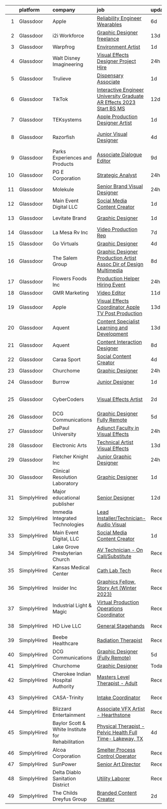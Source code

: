 

|    | platform    | company                                           | job                                                                                                                                                                                                                                                                                                                                                                                                                                                                                                                                                                                                                                                                                                                                                                                                                                                                                                                                                                                                                                                                                                                                                                                                                                                                                                                                                                          | update_time   | location           |
|---:|:------------|:--------------------------------------------------|:-----------------------------------------------------------------------------------------------------------------------------------------------------------------------------------------------------------------------------------------------------------------------------------------------------------------------------------------------------------------------------------------------------------------------------------------------------------------------------------------------------------------------------------------------------------------------------------------------------------------------------------------------------------------------------------------------------------------------------------------------------------------------------------------------------------------------------------------------------------------------------------------------------------------------------------------------------------------------------------------------------------------------------------------------------------------------------------------------------------------------------------------------------------------------------------------------------------------------------------------------------------------------------------------------------------------------------------------------------------------------------|:--------------|:-------------------|
|  1 | Glassdoor   | Apple                                             | [Reliability Engineer   Wearables](https://www.glassdoor.com/partner/jobListing.htm?pos=109&ao=1110586&s=58&guid=0000018382f56c749f008b9efd2af6da&src=GD_JOB_AD&t=SR&vt=w&cs=1_81bad73b&cb=1664349466158&jobListingId=1008153258411&cpc=654405A9B1E0A9F5&jrtk=3-0-1ge1far542or2001-1ge1far5m23ed000-24d7d2c3e9b89533--6NYlbfkN0BvKrLyj5gPmtZO9T8euul8TCxuuKNOtzRJOomxnwSEodTz2Bc-sPZl8WPllYOnI2i29OJQo0ZCghP1GsK4ZTYQf0fUQs33HXy2jGssv-iAC_mnInNkYhqyKEY6KwF3k6fOAQ6BwxQQKW2EEoiU4Cnez-NaxyzbfcNyNlJlDLhQnzT6Y6bD8pBAI-hp4x1OXwcX9QysncJHmyMPbrJssSZ_1ylpPScTYOVsOyHKhSLJ7zIsR0jZB9xPaU0jndDCKvI5Bn-SaJsNYrzMxgOWGpf180P7uWepEze9szTrmfhnGdOYE5qrq94SFFyf7pHGZ0dT06vzCmQ9avI2mTDOQ2FWjZ-l6UOfa8CDyt0ZhyWfAmtTB-PO4aflhGZSv9SPawxpoB2RDMdKc1KX-pL6U6sI6ZB5HzStAe9EAWg2T2Fh-k2q_D53co4Sjq_Ond4z3H5bS7k86XQdAoFUw_Mezhwm0Kf_sTat-EYvIkrm-bFUD_c7_BT5q3C_-UPbTVaAXWnOfTKDf3gEydj8okmSLOEu2uEOPgzTlhVjop5swveNoPhv_zEroKjMWAFCw6yYwfoQ7GFMusspwL-hlejG5FEHCD2Oh5UrSeEn2TdGnWHp2x6ufNfzKO0AtBUHNq9DwqBKJ05_hmbwP84npxdV-tkwaFye4mapiw2TMeXmdgtM8245n6RczJkTXUfStCAOY7t6rYCGx2MSS85erfi3A3g69MBKYpX6pcfNdF4WY42SQM20VAYHcJ5bxsHXmMc1yBGppF3fniPCEeKpnl08ehqFSKV6oJ6DZ-M_YO4F2pEaEO5tfIA9trBbuLYCcVuHyE2Ad4z42zKztuiYWtTCh-QaNEuMMyFE0a7-Z9ZWx8ncqP5y4nHOuticQUiVquCG5edeJ04y78pY--oB5rviLOvqpFtGtATV2WtmdUHdMhLjWoMtXMMWgGmdZiEPvJ8qrNsZQC_xkBrMnKEoeHUN0YXv)                       | 6d            | San Diego, CA      |
|  2 | Glassdoor   | i2i Workforce                                     | [Graphic Designer   freelance](https://www.glassdoor.com/partner/jobListing.htm?pos=127&ao=1136043&s=58&guid=0000018382f56c749f008b9efd2af6da&src=GD_JOB_AD&t=SR&vt=w&ea=1&cs=1_feb34ce3&cb=1664349466160&jobListingId=1008139506840&jrtk=3-0-1ge1far542or2001-1ge1far5m23ed000-45bbbb1af1733ff4-)                                                                                                                                                                                                                                                                                                                                                                                                                                                                                                                                                                                                                                                                                                                                                                                                                                                                                                                                                                                                                                                                           | 13d           | Colorado           |
|  3 | Glassdoor   | Warpfrog                                          | [Environment Artist](https://www.glassdoor.com/partner/jobListing.htm?pos=123&ao=1136043&s=58&guid=0000018382f56c749f008b9efd2af6da&src=GD_JOB_AD&t=SR&vt=w&ea=1&cs=1_8d6d3b5e&cb=1664349466160&jobListingId=1008162917829&jrtk=3-0-1ge1far542or2001-1ge1far5m23ed000-72e303a4fca97031-)                                                                                                                                                                                                                                                                                                                                                                                                                                                                                                                                                                                                                                                                                                                                                                                                                                                                                                                                                                                                                                                                                     | 1d            | Remote             |
|  4 | Glassdoor   | Walt Disney Imagineering                          | [Visual Effects Designer  Project Hire](https://www.glassdoor.com/partner/jobListing.htm?pos=101&ao=1110586&s=58&guid=0000018382f56c749f008b9efd2af6da&src=GD_JOB_AD&t=SR&vt=w&cs=1_de42148d&cb=1664349466157&jobListingId=1008166275350&cpc=F4EED0218A761C36&jrtk=3-0-1ge1far542or2001-1ge1far5m23ed000-78271a69f40b4493--6NYlbfkN0DAFTyt7pbDCC2JPO79CSdi1dIb81yjczP5qsKcZIxgiYm3-7g-689UDqHItQTwke-2u5vcAXsE4QpggCjEBlTQJ8ol27R1VFGk4HS76IfdPoxEQ06aN34iLq3c4JfKQMRfimDVAeVh0Jv0HFQ5U2r_0tZyvLUk57OXuYWZrhutbri1cu-uxqqIccyUF6my1ph0NbcA65ztYijsdq4mdbePHHqlYmyl826OULcReC0HHC4-QFbaFjWqEBduOApGVtE0fMyW-WPqzS0gkMGR3MdoqO342qVvpcVHad34BIeyBs6BEDacuBVRJAsxUzfSkT6jmcYxFGM-ZEQHZALpiJ9bVfUVEQ3ARv0hcYOJlN80-wxiN4BMGXdhLVfw5G6ySSVHgmfKm5I7MiXsCFw9tjhUyXB8tkFxRAMjbLeZUCbkYVGwE6CF0ll60_Yg3DY2z8M%3D)                                                                                                                                                                                                                                                                                                                                                                                                                                                                                                                                                                    | 24h           | Glendale, CA       |
|  5 | Glassdoor   | Trulieve                                          | [Dispensary Associate](https://www.glassdoor.com/partner/jobListing.htm?pos=125&ao=1136043&s=58&guid=0000018382f56c749f008b9efd2af6da&src=GD_JOB_AD&t=SR&vt=w&cs=1_834b571a&cb=1664349466160&jobListingId=1008163355414&jrtk=3-0-1ge1far542or2001-1ge1far5m23ed000-1b7f95f7ffa0a812-)                                                                                                                                                                                                                                                                                                                                                                                                                                                                                                                                                                                                                                                                                                                                                                                                                                                                                                                                                                                                                                                                                        | 1d            | Huntington, WV     |
|  6 | Glassdoor   | TikTok                                            | [Interactive Engineer  University Graduate  AR Effects   2023 Start  BS MS ](https://www.glassdoor.com/partner/jobListing.htm?pos=118&ao=1136043&s=58&guid=0000018382f56c749f008b9efd2af6da&src=GD_JOB_AD&t=SR&vt=w&cs=1_16b08b3d&cb=1664349466159&jobListingId=1008142308755&jrtk=3-0-1ge1far542or2001-1ge1far5m23ed000-757d300693679aab-)                                                                                                                                                                                                                                                                                                                                                                                                                                                                                                                                                                                                                                                                                                                                                                                                                                                                                                                                                                                                                                  | 12d           | Los Angeles, CA    |
|  7 | Glassdoor   | TEKsystems                                        | [ Apple  Production Designer Artist](https://www.glassdoor.com/partner/jobListing.htm?pos=112&ao=1110586&s=58&guid=0000018382f56c749f008b9efd2af6da&src=GD_JOB_AD&t=SR&vt=w&cs=1_32f0b81d&cb=1664349466159&jobListingId=1008162217953&cpc=6FC5BA77C9A4CD78&jrtk=3-0-1ge1far542or2001-1ge1far5m23ed000-133a8d40c1020b02--6NYlbfkN0AuKz8EBO1xHDEL7V2YF9xF3dC_I9B9i-Zw2Jh8clPMK3KTieKealHQySFBD4L6FvOnlE1GAZpvuZdALAP7w6_5pKhfhBloCflyx8a-Ews-ZMCGle1AjOIPJmo8G2RFUrlp4uxCOgCxcHd2jewCuFBrJ5Tyr6HenzW2Zm8YKRKka7JH5jFt2_OD7TacFyk5sDdp8EOVd8YmMynRMdAPGiEo3hjSsfn5tLWAUDIr3HobXSOmck-HFu7nNjnXxgxCptPG83r7q_jyLHrLrFprz1IlPs7Usv2gTKamZvD4atDloT2QY4KN5b2g1QZuWjp1-Ry3GhHqYyxdheypcj1558UWxFA3LrVQTlt5ncF2vKJUQcGhHFmeGLlZUSbafpg9zGTncxqdxw4eWzjBJue20uOnybHqGweTzT1mhl8gpOVnCL3_S4_lcW-pIlTyFHBW4-Q_7dHyv2wjUINH4-iP6LXKiITu8UxEjqrNKAcvaZf9cORTH1_k6WzoXPkbtFqIfaUPKNuaIGHpTG3nK6QGsb8i5suySrJS8_bK8kyHhSx_Lnl1DGfZYh4VINjZ7JTeADpfWu8oIn7sMs0NRrwed2k-6c9gcgv4Ru5P6i8ahs0yDniUN6RWlSMo_Uawvn7f52UNlmZyGipkTu2z6nZeIl5GTPAHP3-oTbnSe7qbc1lBNdRr8KobidtOj8pBEOfblzhNQe-VPgnDIDZQPbgCg5SPetFL4G7dOnRPiSXJmZtAoofp3T7GqWN-_66zlP_ChC-MQ8fyDg_UTG1Y6EKKfic2wL1RO7WzcXwXE-8S70q3T94YoDG-y8Tt3mT3eUVZvaGhJyJ8pj_WM9bTAtEmhE6TGi7m2IKbe00EntI-fJSRC1xTCE7Tbak66hkC0ApVFMfEsk7caYxqbCS9AN9qEQbJ6UVomNfQXzcnIPexSoy_2ztQNh0KT9Xp)                                                     | 1d            | Austin, TX         |
|  8 | Glassdoor   | Razorfish                                         | [Junior Visual Designer](https://www.glassdoor.com/partner/jobListing.htm?pos=117&ao=1136043&s=58&guid=0000018382f56c749f008b9efd2af6da&src=GD_JOB_AD&t=SR&vt=w&ea=1&cs=1_d16998af&cb=1664349466159&jobListingId=1008159389225&jrtk=3-0-1ge1far542or2001-1ge1far5m23ed000-14196831d8447b62-)                                                                                                                                                                                                                                                                                                                                                                                                                                                                                                                                                                                                                                                                                                                                                                                                                                                                                                                                                                                                                                                                                 | 4d            | West Hollywood, CA |
|  9 | Glassdoor   | Parks  Experiences and Products                   | [Associate Dialogue Editor](https://www.glassdoor.com/partner/jobListing.htm?pos=107&ao=1110586&s=58&guid=0000018382f56c749f008b9efd2af6da&src=GD_JOB_AD&t=SR&vt=w&cs=1_62344dc0&cb=1664349466158&jobListingId=1008147927584&cpc=155EB9D5185558AF&jrtk=3-0-1ge1far542or2001-1ge1far5m23ed000-3ee722c8cbfd647b--6NYlbfkN0DAFTyt7pbDCC2JPO79CSdi1dIb81yjczP5qsKcZIxgiYm3-7g-689UDqHItQTwke8ZniEWZjHTT6tUM23Ei4meInjPBi-M9eAZnm62RfpR8DjnxyGe8_Gr9ZUFPjNfhkMAY6adtcpcBv51KozyYNunr3xOUAxmCtD_QZsy0XiT5w7NnKpdMLrvCTGaRqfS5km9QPE7SK-QeMHsoJ1L8svD2za1xtAknKeOTx22mkRWVaejQQXVSEorcjhJJfKtCNjUpx9S1VMA_dQTi_H4qrpQzvVBQHMcgW_RIsg14rqtheYs4UES80_269HZ0F3iH0jbFsDTNzw4-W1CdVOD86SE3RHiyHdgoZMMBQP92aI-lrZau2J79lVSUiVquOt6eAyYKhm8lYD_zNmOk4-uLuag8sQdcq9zbH3IIXwfRCEOhQwNecqYy6svFT3IC8t1B_I%3D)                                                                                                                                                                                                                                                                                                                                                                                                                                                                                                                                                                                | 9d            | Glendale, CA       |
| 10 | Glassdoor   | PG E Corporation                                  | [Strategic Analyst](https://www.glassdoor.com/partner/jobListing.htm?pos=104&ao=1110586&s=58&guid=0000018382f56c749f008b9efd2af6da&src=GD_JOB_AD&t=SR&vt=w&cs=1_4ae434de&cb=1664349466157&jobListingId=1008166004888&cpc=C4A69CCDBB3B9599&jrtk=3-0-1ge1far542or2001-1ge1far5m23ed000-dfe4e1f65b827e8d--6NYlbfkN0Dl5O3UwlcwwCSNUOo_pIXFXhqhPgZDNLRFp2hAbMlfu_U7Fdo9AfZuTWJJfdwboLv9d2JdF5bBWgLhBp8GZ2pJyxLuS6pqVOUTlMStoy5Rfs0AetwbQK7dhVMxHGSVuBjzDx66783RM8NFToL9fbEhait-LRSmn-t4E5Msx6Ny3vJKBDImUzUq3i7wHQvJLIuYSQax_OeDMYaXD2nBOn16ySR4viVKXvP32MF5K4etAkYHKM-UVKlLwQ2-mdk9EHaBQA3toeSv-aMryc3jQpkaQHw9NFKrHbVGSL8pedyuemZ_3btJLEU2UoYbtA5Syd8NA-DZXFJHx72fXxM9O_kHZNZhV4IjJz5-aoH4LpKEeJPXpYC6-5S8g6ZsOJkKvwBmwlR9ROxBuKlxA2FqQAScVVgtenqAeNmrR3_5bPkXIGmIRfhLsOS-t-FXrzvEMNA%3D)                                                                                                                                                                                                                                                                                                                                                                                                                                                                                                                                                                                        | 24h           | Oakland, CA        |
| 11 | Glassdoor   | Molekule                                          | [Senior Brand Visual Designer](https://www.glassdoor.com/partner/jobListing.htm?pos=128&ao=1136043&s=58&guid=0000018382f56c749f008b9efd2af6da&src=GD_JOB_AD&t=SR&vt=w&cs=1_a5fafa07&cb=1664349466160&jobListingId=1008164639938&jrtk=3-0-1ge1far542or2001-1ge1far5m23ed000-fc5b72ce80eae874-)                                                                                                                                                                                                                                                                                                                                                                                                                                                                                                                                                                                                                                                                                                                                                                                                                                                                                                                                                                                                                                                                                | 24h           | Remote             |
| 12 | Glassdoor   | Main Event Digital  LLC                           | [Social Media Content Creator](https://www.glassdoor.com/partner/jobListing.htm?pos=124&ao=1136043&s=58&guid=0000018382f56c749f008b9efd2af6da&src=GD_JOB_AD&t=SR&vt=w&ea=1&cs=1_9f67dacd&cb=1664349466160&jobListingId=1008163061784&jrtk=3-0-1ge1far542or2001-1ge1far5m23ed000-2fcf53771c289c5e-)                                                                                                                                                                                                                                                                                                                                                                                                                                                                                                                                                                                                                                                                                                                                                                                                                                                                                                                                                                                                                                                                           | 1d            | Remote             |
| 13 | Glassdoor   | Levitate Brand                                    | [Graphic Designer](https://www.glassdoor.com/partner/jobListing.htm?pos=103&ao=1110586&s=58&guid=0000018382f56c749f008b9efd2af6da&src=GD_JOB_AD&t=SR&vt=w&ea=1&cs=1_1306eb13&cb=1664349466158&jobListingId=1008163237705&cpc=663B5FE45D73772E&jrtk=3-0-1ge1far542or2001-1ge1far5m23ed000-ea312ff1668413c5--6NYlbfkN0ADNrpFTIOHb2SfbghuLRyeZ7A9rHGL6cU7i0e7JrOPfaoXEgs8Qs5Hj_Wqz-SNejIkLHnm1B5KbOiyXrFIaeiFXz9Laos4wakK1q222bOVAjX6tgEgC-blpW_e0EtUZO70c_gqTSDxcsvC-IHWcJ7B7EN-WSmuAv8XV6AvybFRnwWg2L6Tz0iCwVlPAJp-QIaldURBO_009hW3KR7W4SbW2kseQc8Y6RMjGJQwwHi6DHM_50ZtqW5T_JXFGnAs0Y1mbBi4Fhb4phSILQXHmpxdw9ys2yhN9x93qMmiWD31TnjAOU2zh1tU4Tc-_Tub15c-zl9cvlYE3ih62cXyrJOs5sWhpEXTwf8wBzlztEuiRPUvOSxRo9oCg3zkjGfzJXMnKB04KO6zcrHf9ugZkm-X5p9XIxb_bfmKUsZoMa80a-Q31FK6jJFw58N6kGkRwX8JSvSlPjJgAVN8GYxtnFU7rw4rdykJP88zyff4Nmcoq-v6NYDkjUE4lx66SWf6zQtBqtgJLnxbXkvsRRt7kp6G)                                                                                                                                                                                                                                                                                                                                                                                                                                                                                                  | 1d            | Marshfield, MA     |
| 14 | Glassdoor   | La Mesa Rv Inc                                    | [Video Production Rep](https://www.glassdoor.com/partner/jobListing.htm?pos=110&ao=1110586&s=58&guid=0000018382f56c749f008b9efd2af6da&src=GD_JOB_AD&t=SR&vt=w&ea=1&cs=1_a3b8f5d5&cb=1664349466159&jobListingId=1008152607656&cpc=32EE424DE2B657EB&jrtk=3-0-1ge1far542or2001-1ge1far5m23ed000-7d282a53f9e0d231--6NYlbfkN0BFsht04DeIVFlA5C9fwW3QOb1sSVQuNtIFEsZRp8daip9kZ_GwG4GVC8uzwVb_wsWv-Mr5cSn7AbFY5wvnbwgIwE2Tx7rrBkW-pRMSjL3oR2I894jRtz4nF7SLXn6WnyVUv-xOvAbbk9j0653GP-fvQ2LIDqY2ciemtz6Ta92CPw1DS0TqnKNgcYmf-a4zpOhK4dCKoxF0_c9lzIa5tMQXKPeoKNrN1T-XVynp6rnT79D3jWE6iRoxhIzdXYRYNmBHbdAMHDhxDAvESc9xqJMZUz61XCeQ8HJh6Gs8O--Swp1sZnDjFivLPYcPp3z5M6f_8xbEmNUwskMdYaq68VPg3PtHTmU-fxlcqvwrSkBMhkF-rZiKdT5aPOHhe75vGJ8xeVPVJYzY9JaJfa7NTAfAZyvmSfMl3Br6XRKqC0cBDY5fOU1U_yZWhG_uhRHaAqz5idnD7him_YthCF5c1PM6H4KNYEI05Rgoy97uAqyMnOUqWQfq5FVe7rqsNE0JPj8ElbX9v5m3DVrkwaYa2XV3VYXKtbM_hyMblxdKeAJ-iRkYhJskrl0QipXAdn0Od0ndEOhuAqgtOUTAd4Sch6AcqnBehQjaOKD2o6e8Z8wX9c2MqRQ_NoTSDAbW8O5Scs6X924YTrMS0RP4WGalV0F9)                                                                                                                                                                                                                                                                                                                                                              | 7d            | Phoenix, AZ        |
| 15 | Glassdoor   | Go Virtuals                                       | [Graphic Designer](https://www.glassdoor.com/partner/jobListing.htm?pos=129&ao=1136043&s=58&guid=0000018382f56c749f008b9efd2af6da&src=GD_JOB_AD&t=SR&vt=w&ea=1&cs=1_37795490&cb=1664349466160&jobListingId=1008158597391&jrtk=3-0-1ge1far542or2001-1ge1far5m23ed000-0866b994f646052d-)                                                                                                                                                                                                                                                                                                                                                                                                                                                                                                                                                                                                                                                                                                                                                                                                                                                                                                                                                                                                                                                                                       | 4d            | Remote             |
| 16 | Glassdoor   | The Salem Group                                   | [Graphic Designer Production Artist  Assoc Dir of Design   Multimedia ](https://www.glassdoor.com/partner/jobListing.htm?pos=115&ao=1110586&s=58&guid=0000018382f56c749f008b9efd2af6da&src=GD_JOB_AD&t=SR&vt=w&ea=1&cs=1_bb7b5835&cb=1664349466159&jobListingId=1008148990064&cpc=3BA4CE39D5B5DEF5&jrtk=3-0-1ge1far542or2001-1ge1far5m23ed000-2fe65082ed9366e1--6NYlbfkN0DI1J_ROInBGL9dGBTS_0PV-qHgO32yAcDg9F7g9YSAovNFQkFD9voTeHgmiyAO-U6ACilEkod9qCf9qDDbkGdh0XDg9_ONo27BF9o_9TR7TaVFzN1H9NGCu1Toa0no-X56s-C9eyYkdPoTX17ld4KkGt5VT-Uxr6xwWvZOu_3h8iEOymjOjeMKeb3ZQUnCh_sINCyIUjqO5i6m3NAC0t4FLEE-Ja5BXlJ6MCdJ6GkYSbEfhUGnuA2IzCqeXShCcA52GhIgeRBUhra5sZ2ttaloWYyRwmCuQGkAjmGElrFPFeHto3PZI_erqbS4UYefo5wbIwvito8mkdP9KYdE0e0JtzC2knxr21YH5OypA9efHG7YUWFFtbVgoZv811xSSlN9FcOurUmlOBeOCvJoWfINBIVn1idwEAzKwly-rPPLeo5gCRppdZf6KYLIvIsYG4XM2VpGtRmrs4C0blw2TGxM5N4eGqibSpYFGg4kDEXs212BEvoyB5USF3N0TeWFa8ZraW8jf8PvfVDWd8er-9Y780UlNJo1EzKF3cTw1WypGJftHWFeEQKSW3LU0ME_OmM%3D)                                                                                                                                                                                                                                                                                                                                                                                               | 8d            | Chicago, IL        |
| 17 | Glassdoor   | Flowers Foods  Inc                                | [Production Helper Hiring Event](https://www.glassdoor.com/partner/jobListing.htm?pos=105&ao=1110586&s=58&guid=0000018382f56c749f008b9efd2af6da&src=GD_JOB_AD&t=SR&vt=w&cs=1_2277de5b&cb=1664349466158&jobListingId=1008165820199&cpc=26740BCDE5E48596&jrtk=3-0-1ge1far542or2001-1ge1far5m23ed000-0f7eaf4d7b767f58--6NYlbfkN0Btxs39KmTzjw_u_hUXcyTcLpNeUj18C2Nw5A7DCW0FWAg0K6FsPPa7ptGBfNVS8ZKXrUTUAUgeDWKcZ_PnRp98P0klxJE8wrAFGblzHsaAyD1TWUXtZh7Wyh7wf-oi4RLvFtqBIRb1JzmUfwhsHdGy3YfufPesYpWx23Kwq2PztBEdjxPCsiEjsIba1c0fuTlovYlZmoTe7pnwGq43SQZ0BcHwMEevaKOPt2bzFef95CGedI6486_4bCTKfXYxqgOKSql4cw97FLj_zjRfaVMgagwImRtSXegW3BDR3XcoJBzevYF1KS2HZrfcEq6MgNM3tI1M4_Ukw3Y968C8Z51DgUoTu9gvU9L1JEbnQhxEHiMwpPP2-jTsPpSrlzRK6e2jusE39-Z0oJ9zNoiBqxRmhhq51ykm3WETS3CrQKCs1vnXFFgF8sAPWMs4KmHQLB4FfKafVkdXSx_YFUxMuVj0y7OELijGq3lHZm3jafc6XGgdqpIPbXAGEhex-wZXHpgwM2-IxeMTzkZxwR9T0EF7mB6Ega6Nycxr1NLaVpxtUxdG8SQcxNdlC3qb7IMfYrbeu1Z-Fe2Nk4z5ptfCervsFoY2AzAZ1T8Yq52xcmyeKi0Njc6HRkwlospIbX0-6ZwnfY33_1fYk5ic79CnJnXIHr69M8-csAucpK7ToYNfQT01AxFF8EnBhlLZeWDq9LWOUdGdNujB1Ep0sVPRz91xEvuo2rdWrBDbYyIAomDD0jdx0ip5vooC)                                                                                                                                                                                                                                                         | 24h           | Lewiston, ME       |
| 18 | Glassdoor   | GMR Marketing                                     | [Video Editor](https://www.glassdoor.com/partner/jobListing.htm?pos=130&ao=1136043&s=58&guid=0000018382f56c749f008b9efd2af6da&src=GD_JOB_AD&t=SR&vt=w&cs=1_f6e41c26&cb=1664349466160&jobListingId=1008144243286&jrtk=3-0-1ge1far542or2001-1ge1far5m23ed000-846445e307964f92-)                                                                                                                                                                                                                                                                                                                                                                                                                                                                                                                                                                                                                                                                                                                                                                                                                                                                                                                                                                                                                                                                                                | 11d           | Remote             |
| 19 | Glassdoor   | Apple                                             | [Visual Effects Coordinator  Apple TV  Post Production](https://www.glassdoor.com/partner/jobListing.htm?pos=121&ao=1136043&s=58&guid=0000018382f56c749f008b9efd2af6da&src=GD_JOB_AD&t=SR&vt=w&cs=1_3df7aefe&cb=1664349466160&jobListingId=1008139502844&jrtk=3-0-1ge1far542or2001-1ge1far5m23ed000-22323a1b7e6276c5-)                                                                                                                                                                                                                                                                                                                                                                                                                                                                                                                                                                                                                                                                                                                                                                                                                                                                                                                                                                                                                                                       | 13d           | Culver City, CA    |
| 20 | Glassdoor   | Aquent                                            | [Content Specialist  Learning and Development ](https://www.glassdoor.com/partner/jobListing.htm?pos=114&ao=1110586&s=58&guid=0000018382f56c749f008b9efd2af6da&src=GD_JOB_AD&t=SR&vt=w&cs=1_f2073fed&cb=1664349466159&jobListingId=1008139496622&cpc=8795CF9063CD573D&jrtk=3-0-1ge1far542or2001-1ge1far5m23ed000-e08f9d3e018c5770--6NYlbfkN0DMrcEu7yrtATojKJA7cEzGQ3FdRGWLh0CZQInL4ECGI9gD0Wolx9R2v-Aex0-GK06ekWQPZIsVD02Bg6NcPKo-wrP6Jjv10L8FLBGwM2RwO3McR4fBKm30t8V0qUjrl9-TDwxjcqtMdlLHvLvYPIlaLqSVzq4NSbZKCZs8Js2JySV1y4iNdxDsNk3Wc29OyXOIsCVNKtU1nn67UV42vlfBn7EEFvzGSeGTZlReNpCpYOfodwBOtfCpK1jktaHG9vJv5Cw9o_nUvcCWFK6shtt_iEAlAMgYKBBc_TzOiLj-Xw6-qJeG6HShqBz074JcEbWTP4QHdPZRnnQhVLIB7spb8DWgFLDxTHliGpqeOHrnKsluKb12rj_abCMY03FJp4i_QzLZQr94-MdxhybDzdf9dW8K4gyyvwYbUuarL2CV-LLpBgpxWXdttiuU6z56Xcv7UDcDfBHUBg%3D%3D)                                                                                                                                                                                                                                                                                                                                                                                                                                                                                                                                              | 13d           | Sunnyvale, CA      |
| 21 | Glassdoor   | Aquent                                            | [Content Interaction Designer](https://www.glassdoor.com/partner/jobListing.htm?pos=113&ao=1110586&s=58&guid=0000018382f56c749f008b9efd2af6da&src=GD_JOB_AD&t=SR&vt=w&cs=1_9608bb61&cb=1664349466159&jobListingId=1008150097125&cpc=9908D8D4413DBB8A&jrtk=3-0-1ge1far542or2001-1ge1far5m23ed000-c038fa1d592be6ca--6NYlbfkN0DMrcEu7yrtATojKJA7cEzGQ3FdRGWLh0CZQInL4ECGI9gD0Wolx9R2v-Aex0-GK04vqfpt-EPEKDuRDf0UrubN2md1ik2nxHBMDzlSexU8euFO0tfqoQXbgsA3R4-Je4HhykKv9Majd8qnWelmNE5KszsJkY4NJg02MfoQN69XDJ6R1EZ6Lp3J1CzeDXv7tIAcz9GG1fEbmBFk5MwHC6yZhUmRvM1ANT6eFMlkTh7wEloh2a_ttfO5c8pydXb9AsIbAc65EvNjlIR0k9_MzxzdiEnBq35w_NMdA3lsUI54HN67ay-sGxuIvULBGSC7JQCrVmi1Diiz_T7T2h4RTNP8rjwnA-KDeCgvu5rp8PUH1tFtdJIWnVTYt7SQcUH0IZDIHSVzBN75SyMhz6We4vjHdZqTkp0AvNtj7lSiJNJT41FApRkigl7TyJRTXbs4elJ-UpfZec2m-Q%3D%3D)                                                                                                                                                                                                                                                                                                                                                                                                                                                                                                                                                               | 8d            | Atlanta, GA        |
| 22 | Glassdoor   | Caraa Sport                                       | [Social Content Creator](https://www.glassdoor.com/partner/jobListing.htm?pos=111&ao=1110586&s=58&guid=0000018382f56c749f008b9efd2af6da&src=GD_JOB_AD&t=SR&vt=w&ea=1&cs=1_a2666229&cb=1664349466159&jobListingId=1008158569144&cpc=F41FEAB56D215062&jrtk=3-0-1ge1far542or2001-1ge1far5m23ed000-324d0c62403fc1e7--6NYlbfkN0BKI1D9Di4JUmaWSlprJZp2QiygpNTfhFcTQDxu-IUMIueuQsIO9BY76M1NWkLlhw2KuJGjiHK_V15MorgfWawKtgqDrv5yi7zI1qMNg0KLv3Z3mtG2JDO4H1jpkrkbCWB-Dk2897uOcN0h1Qozsdwd5AmZHpYQeU3z1kFBVCkWV_jcVt2dO5RwiHYBG1lb7KHAzr5542fbH4WsAgoQFg_NbNgtL-5TAYSzEyLjYCYxF-sMVrafkaqC4p0Qgargon8XvllZjMxa9FWZL5-w9gHzO8fhRULTkui9jxKM57j1YELoedn7DQ1qwnprJ7xYk_jW-SnmSEKrjX_adL3p1O7z5AP2VGgMnPoirmSklrF15-fGG1FxfSXaT_VpVHXB7UWDPQYWGAnezEPbwAczk-ETPrYTRXVphCQBEW6f-H9vV-adqLI5CBeM47DoO4K6b5Vz4I4xfsMUhiXSpUWCy7l-lEcjKMOmfKyJGqvIjgjzqQ1tf5W_kviDzqiknMuPKm82is6YJ3iUBw%3D%3D)                                                                                                                                                                                                                                                                                                                                                                                                                                                                                                | 4d            | New York, NY       |
| 23 | Glassdoor   | Churchome                                         | [Graphic Designer](https://www.glassdoor.com/partner/jobListing.htm?pos=120&ao=1136043&s=58&guid=0000018382f56c749f008b9efd2af6da&src=GD_JOB_AD&t=SR&vt=w&ea=1&cs=1_22b1e2cd&cb=1664349466160&jobListingId=1008164866444&jrtk=3-0-1ge1far542or2001-1ge1far5m23ed000-bb7b9ae8329258f5-)                                                                                                                                                                                                                                                                                                                                                                                                                                                                                                                                                                                                                                                                                                                                                                                                                                                                                                                                                                                                                                                                                       | 24h           | Remote             |
| 24 | Glassdoor   | Burrow                                            | [Junior Designer](https://www.glassdoor.com/partner/jobListing.htm?pos=122&ao=1136043&s=58&guid=0000018382f56c749f008b9efd2af6da&src=GD_JOB_AD&t=SR&vt=w&ea=1&cs=1_cb9e1035&cb=1664349466160&jobListingId=1008164050617&jrtk=3-0-1ge1far542or2001-1ge1far5m23ed000-e94fe3456da14d6c-)                                                                                                                                                                                                                                                                                                                                                                                                                                                                                                                                                                                                                                                                                                                                                                                                                                                                                                                                                                                                                                                                                        | 1d            | New York, NY       |
| 25 | Glassdoor   | CyberCoders                                       | [Visual Effects Artist](https://www.glassdoor.com/partner/jobListing.htm?pos=106&ao=1110586&s=58&guid=0000018382f56c749f008b9efd2af6da&src=GD_JOB_AD&t=SR&vt=w&ea=1&cs=1_9b059696&cb=1664349466158&jobListingId=1008160433923&cpc=C4A69CCDBB3B9599&jrtk=3-0-1ge1far542or2001-1ge1far5m23ed000-e279fd1c223f7676--6NYlbfkN0CpFJQzrgRR8WqXWK1qKKEqALWJw739KlKqr2H-MSI4eoBlI4EFrmor2FYZMP3muM1SW9Gmn45sBL2Bj8LOknqD3bWdo5-smw_HAwruCeE0erg20S8OK-59Z_7PjAppRUQhHef9lEvl_oJyKNucshZVtH1_vF_y-HaeVzhGJ4h5ztNven8L_kfsfI0GkD_nuLmwpT4gIsqf34nQWjTsAEOo6sxzYsyvLmYcJGaehZDCEiyyIqOdAzkIDKXaBTjmVYTr5dLrJAdTLVO3XA9l_Z_jFPi31FRwyEhRjlw1IAl3jiIu97KkTW9UkZUaT9oo7CIwf6uu3Hcshd60w8bB2EEm-dcxEFaZx9qhXeYJRM0aFHnzB13T6Yza8GUB1K0L98Agiteai7UJaonIMbPzaJ6jHzgNg9UbG8M4n5c1a6VXoYBpRFOVF6lk2SVQQYmzsf5mplShniJRG7SJKbBtB2ODUmPeDlYCCjv5-PgBFMRSH77dph-R9tpgCUXRSPja32wAu90P_b3kc39gh-sRi46bJWJGFoG5bcrdEw0_X8BtU3xiLcsGPFIJhwfd-kuSKoaPC5h5JbYJHaqWQxcyefUYrFiKp0_6w7HSEwBidngYrqVqcFmv0bmvssUq476Pwtm3xqx91sH5wiUC_0N1x9XwzE8nhS-4A2gninxdGoDUfAq5J0ixtHmy2bLVEnsrpfbu2TKrqKSvx461-tWc0LVOuz8F44OlCfHo4un0j3SFBaolxhcElcKKZcSdYRZkPsVIWJdmPklIq-YhYpHKKJ07QeAT_vavj5LXRRBI2so6FWaQHNkaOqLHWDCqgD34fOs2PjZcasfLEIdjRsWY8PoAeEBgDBfKqHQy4x1L1LEjVolyobu1bXF4Kpg30StKjPbhoDqrt7eehQ6I4FStZm5060CmikhET4rvDSGfZXNSMXkBASTRDa529MJ_aJnkE43p4jX8avr9WHjew_bVufwATxUcmA3wE2l-LEdQpuGofg%3D%3D) | 2d            | Los Angeles, CA    |
| 26 | Glassdoor   | DCG Communications                                | [Graphic Designer  Fully Remote ](https://www.glassdoor.com/partner/jobListing.htm?pos=126&ao=1136043&s=58&guid=0000018382f56c749f008b9efd2af6da&src=GD_JOB_AD&t=SR&vt=w&ea=1&cs=1_441bafb0&cb=1664349466160&jobListingId=1008157152269&jrtk=3-0-1ge1far542or2001-1ge1far5m23ed000-bcac05fa1ef78495-)                                                                                                                                                                                                                                                                                                                                                                                                                                                                                                                                                                                                                                                                                                                                                                                                                                                                                                                                                                                                                                                                        | 5d            | Remote             |
| 27 | Glassdoor   | DePaul University                                 | [Adjunct Faculty in Visual Effects](https://www.glassdoor.com/partner/jobListing.htm?pos=116&ao=1136043&s=58&guid=0000018382f56c749f008b9efd2af6da&src=GD_JOB_AD&t=SR&vt=w&cs=1_0d0c351f&cb=1664349466159&jobListingId=1008166130356&jrtk=3-0-1ge1far542or2001-1ge1far5m23ed000-4120438173f40944-)                                                                                                                                                                                                                                                                                                                                                                                                                                                                                                                                                                                                                                                                                                                                                                                                                                                                                                                                                                                                                                                                           | 24h           | Chicago, IL        |
| 28 | Glassdoor   | Electronic Arts                                   | [Technical Artist   Visual Effects](https://www.glassdoor.com/partner/jobListing.htm?pos=119&ao=1136043&s=58&guid=0000018382f56c749f008b9efd2af6da&src=GD_JOB_AD&t=SR&vt=w&cs=1_e6c5a5de&cb=1664349466159&jobListingId=1008140058904&jrtk=3-0-1ge1far542or2001-1ge1far5m23ed000-f3a8d4d6eb4f192b-)                                                                                                                                                                                                                                                                                                                                                                                                                                                                                                                                                                                                                                                                                                                                                                                                                                                                                                                                                                                                                                                                           | 13d           | Seattle, WA        |
| 29 | Glassdoor   | Fletcher Knight  Inc                              | [Junior Graphic Designer](https://www.glassdoor.com/partner/jobListing.htm?pos=102&ao=1110586&s=58&guid=0000018382f56c749f008b9efd2af6da&src=GD_JOB_AD&t=SR&vt=w&ea=1&cs=1_366ff195&cb=1664349466158&jobListingId=1008165494589&cpc=70D6958B2CFB98E6&jrtk=3-0-1ge1far542or2001-1ge1far5m23ed000-6264ee158e0591f3--6NYlbfkN0DeXU0vMxLyKhfauY-dgUBa_3v1DHLtGGo4EP_Dl8CiYxWwp8cBxcaI80xjezbNNSm_5V6VorfszfvHOBDugACWG1c5yRVVagMdzsMCZkoSeoWtZuA-9-eOoL402e1p-7GAySj-sLB8jmI43Xq3GqLDYjCX3Gd-icyVSMzqGIBeSsEXtO1sVv0L1yFqRGm0CcoO7S_vMqgeTAVNf5dAB4jMK8HXlbo_lRsKw1L77ni3Gwg35wqcD9scmXZGfEm_jSiFLUZgWXLwBhcxTI9BRsXx2AFfZe966IKnZ8xkpgvokD7lvkjqYuFMFGMXQoQZZZbekYz_pC4TvvoHrrMEhgBmv4yiY9WhKqJVn1wdT8wyPNl1Pr2900zQDiJ59nGEkjiEULL4QTjQCs2keUXaoU5ngZueWmls09BR6noikBoO2JkDww9g_BRJVh7Zbl-_jXo9kdMYmrFj_tPTcE1m3SikqQMX3UFKUS4W0c9XNK9wOwdQM-JTiZoXU16k98zk6Yfuu0uhjSwXbl5y31QntMzk)                                                                                                                                                                                                                                                                                                                                                                                                                                                                                           | 24h           | Stamford, CT       |
| 30 | Glassdoor   | Clinical Resolution Laboratory                    | [Graphic Designer](https://www.glassdoor.com/partner/jobListing.htm?pos=108&ao=1110586&s=58&guid=0000018382f56c749f008b9efd2af6da&src=GD_JOB_AD&t=SR&vt=w&ea=1&cs=1_d7a71e0f&cb=1664349466159&jobListingId=1008163892215&cpc=4F748F1840550ABC&jrtk=3-0-1ge1far542or2001-1ge1far5m23ed000-298b4caa03436d27--6NYlbfkN0DHJesR97r28uQk3CaSZU5aNq1YE1k3Jqr2-uW4ko5EjCSbJmO1i3xV17in6LS-p3Q4IaQ__pNcIP1AhY4mc-eB7UBqyy6zNk0h_uk7bfLliZXhIdiWvtFVkcxgZK7nQBwHXdiEqNIdBbfSWVgA9HwDyzofFw9zbWJRqCXs8gkgx0QjNi9wcMC7ytJoj7s8gcu9X_4B-WtWmCbQ0UA-3JiSFQdbKtZ5st48PgBNVQRPa4hEgmMIR0gSOFI_2MIk2x8krNhdTlBat6h_2RcQNCk-jnXYOLGQg-avPKUcgIZRejp9gbryEXLp1N-bmAklPc01pHyJUmrbbP7HpXW5aO2Gdm_qgwgEnLFRQJeTsafG3-V8jBJcvlgcV3jQYqkZRsh1iakXCTY2JGma7kiWKBp5WLccFWn9-LZm_pBoZB4oLgIqxq2LG5KIT0ICQV_-u319UU46XyfHCOA9kC4NsYwMgkW13D6kX3eEx6noyPxaZLTj7c07Vqi_77qfIujDw1rA_fhh8EBKdA%3D%3D)                                                                                                                                                                                                                                                                                                                                                                                                                                                                                                      | 1d            | Brea, CA           |
| 31 | SimplyHired | Major educational publisher                       | [Senior Designer](https://www.simplyhired.com/job/tVEL6zK_SehKQRaXftqRg9FLV6MqJ59VNOKZPO0_fCjFnBGHpjWtfg?q=visual+effects)                                                                                                                                                                                                                                                                                                                                                                                                                                                                                                                                                                                                                                                                                                                                                                                                                                                                                                                                                                                                                                                                                                                                                                                                                                                   | 12d           | Remote             |
| 32 | SimplyHired | Immedia Integrated Technologies                   | [Lead Installer/Technician-Audio Visual](https://www.simplyhired.com/job/IL_TH2SXPlz2tOw2DDE_I22xSpEewZlkJne33ZaAXd-CmCI5oTmI_A?q=visual+effects)                                                                                                                                                                                                                                                                                                                                                                                                                                                                                                                                                                                                                                                                                                                                                                                                                                                                                                                                                                                                                                                                                                                                                                                                                            | Recently      | Scottsdale, AZ     |
| 33 | SimplyHired | Main Event Digital, LLC                           | [Social Media Content Creator](https://www.simplyhired.com/job/Ei-KD_bXC8uaa9mAvVfBV8AV_NCoC_0ZYet091A6xJ1iaO-it6LROQ?q=visual+effects)                                                                                                                                                                                                                                                                                                                                                                                                                                                                                                                                                                                                                                                                                                                                                                                                                                                                                                                                                                                                                                                                                                                                                                                                                                      | 1d            | Remote             |
| 34 | SimplyHired | Lake Grove Presbyterian Church                    | [AV Technician - On Call/Substitute](https://www.simplyhired.com/job/tb9Lp_96v5nuqnhe0ZYtbeKN6hRlb-jVRHz1dLdsFAKeVM_Axvfv9Q?q=visual+effects)                                                                                                                                                                                                                                                                                                                                                                                                                                                                                                                                                                                                                                                                                                                                                                                                                                                                                                                                                                                                                                                                                                                                                                                                                                | Recently      | Lake Oswego, OR    |
| 35 | SimplyHired | Kansas Medical Center                             | [Cath Lab Tech](https://www.simplyhired.com/job/mjq_8GEv8nNc64b0K6ePPa4ahh_2QKFxTjc6m_1Soz68pgIDQx768g?q=visual+effects)                                                                                                                                                                                                                                                                                                                                                                                                                                                                                                                                                                                                                                                                                                                                                                                                                                                                                                                                                                                                                                                                                                                                                                                                                                                     | Recently      | Andover, KS        |
| 36 | SimplyHired | Insider Inc                                       | [Graphics Fellow, Story Art (Winter 2023)](https://www.simplyhired.com/job/Z8Nxxa7xyDnCRh91szMIBfSb5HIg91t4vrLoNsWfiJu_iursvPPt5A?q=visual+effects)                                                                                                                                                                                                                                                                                                                                                                                                                                                                                                                                                                                                                                                                                                                                                                                                                                                                                                                                                                                                                                                                                                                                                                                                                          | Recently      | New York, NY       |
| 37 | SimplyHired | Industrial Light & Magic                          | [Virtual Production Operations Coordinator](https://www.simplyhired.com/job/GoNrd8hJt9uFzdq4BsE8uE5broyUBG7lYHh-w9LEAGBerH_SJJ_H6w?q=visual+effects)                                                                                                                                                                                                                                                                                                                                                                                                                                                                                                                                                                                                                                                                                                                                                                                                                                                                                                                                                                                                                                                                                                                                                                                                                         | Recently      | San Francisco, CA  |
| 38 | SimplyHired | HD Live LLC                                       | [General Stagehands](https://www.simplyhired.com/job/rwAkJ3etkyCy7R1VphXqoq7hcAXyftjjKja7u5lhy7zwuoSGrtcQFw?q=visual+effects)                                                                                                                                                                                                                                                                                                                                                                                                                                                                                                                                                                                                                                                                                                                                                                                                                                                                                                                                                                                                                                                                                                                                                                                                                                                | Recently      | Cincinnati, OH     |
| 39 | SimplyHired | Beebe Healthcare                                  | [Radiation Therapist](https://www.simplyhired.com/job/H04OElQzTrRQlH2rVD1aT0n9ZszVDS3EAd2lVgr5D21kIQ23SnInTQ?q=visual+effects)                                                                                                                                                                                                                                                                                                                                                                                                                                                                                                                                                                                                                                                                                                                                                                                                                                                                                                                                                                                                                                                                                                                                                                                                                                               | Recently      | Rehoboth Beach, DE |
| 40 | SimplyHired | DCG Communications                                | [Graphic Designer (Fully Remote)](https://www.simplyhired.com/job/AxekRS2fvPzd7skZny5wqs4WyrRORFsiAhA4BE5foC2dZ-6GhpaYDQ?q=visual+effects)                                                                                                                                                                                                                                                                                                                                                                                                                                                                                                                                                                                                                                                                                                                                                                                                                                                                                                                                                                                                                                                                                                                                                                                                                                   | 5d            | Remote             |
| 41 | SimplyHired | Churchome                                         | [Graphic Designer](https://www.simplyhired.com/job/LJqc21lpgY90dn2Dh9NFavux14sWNYsNKSKILy0N2bJRXSweYJA3oQ?q=visual+effects)                                                                                                                                                                                                                                                                                                                                                                                                                                                                                                                                                                                                                                                                                                                                                                                                                                                                                                                                                                                                                                                                                                                                                                                                                                                  | Today         | Remote             |
| 42 | SimplyHired | Cherokee Indian Hospital Authority                | [Masters Level Therapist - Adult](https://www.simplyhired.com/job/Zb1f9ndDfCV9DwGpRQtBDaD502p99LL1Fuxm0qJ1PxK8iNIQhLI8UA?q=visual+effects)                                                                                                                                                                                                                                                                                                                                                                                                                                                                                                                                                                                                                                                                                                                                                                                                                                                                                                                                                                                                                                                                                                                                                                                                                                   | Recently      | Cherokee, NC       |
| 43 | SimplyHired | CASA-Trinity                                      | [Intake Coordinator](https://www.simplyhired.com/job/rBM9NTR0W2riaPH90ygwB6Dd7AYyQ255iVjF5NZhuehOb36BXcI4lg?q=visual+effects)                                                                                                                                                                                                                                                                                                                                                                                                                                                                                                                                                                                                                                                                                                                                                                                                                                                                                                                                                                                                                                                                                                                                                                                                                                                | Recently      | Dansville, NY      |
| 44 | SimplyHired | Blizzard Entertainment                            | [Associate VFX Artist - Hearthstone](https://www.simplyhired.com/job/npzx9Srzh2nXb282llyE7B1XTbu3nGO2QQfd8rYbVSIH0uXj-hjJhQ?q=visual+effects)                                                                                                                                                                                                                                                                                                                                                                                                                                                                                                                                                                                                                                                                                                                                                                                                                                                                                                                                                                                                                                                                                                                                                                                                                                | Recently      | Irvine, CA         |
| 45 | SimplyHired | Baylor Scott & White Institute for Rehabilitation | [Physical Therapist -Pelvic Health Full Time- Lakeway, TX](https://www.simplyhired.com/job/sYaT0rMnMigoWxp0m8XPoINKG1yKUXR3OXkrThZNE5Yqmw-15-tIUg?q=visual+effects)                                                                                                                                                                                                                                                                                                                                                                                                                                                                                                                                                                                                                                                                                                                                                                                                                                                                                                                                                                                                                                                                                                                                                                                                          | 4d            | Lakeway, TX        |
| 46 | SimplyHired | Alcoa Corporation                                 | [Smelter Process Control Operator](https://www.simplyhired.com/job/iVX_S0xIgyNdtdpmwbQhgZxqWwlYh6KHOy_D142bzniZGjQbCNeU9w?q=visual+effects)                                                                                                                                                                                                                                                                                                                                                                                                                                                                                                                                                                                                                                                                                                                                                                                                                                                                                                                                                                                                                                                                                                                                                                                                                                  | Recently      | Newburgh, IN       |
| 47 | SimplyHired | SunPower                                          | [Senior Art Director](https://www.simplyhired.com/job/v-kyP7alRYoYJp6nNLlJvFWR1LeocGrzyWpXYSh_N5XRhMMEMsTWgg?q=visual+effects)                                                                                                                                                                                                                                                                                                                                                                                                                                                                                                                                                                                                                                                                                                                                                                                                                                                                                                                                                                                                                                                                                                                                                                                                                                               | Recently      | Remote             |
| 48 | SimplyHired | Delta Diablo Sanitation District                  | [Utility Laborer](https://www.simplyhired.com/job/POGGe730m0j8rH4zumd1wElXIH8n00A5RD7vdxgZdsqrus-gLvazgg?q=visual+effects)                                                                                                                                                                                                                                                                                                                                                                                                                                                                                                                                                                                                                                                                                                                                                                                                                                                                                                                                                                                                                                                                                                                                                                                                                                                   | Recently      | United States      |
| 49 | SimplyHired | The Childs Dreyfus Group                          | [Branded Content Creator](https://www.simplyhired.com/job/zsEw6GmsrNGTXuhg5Jgl4YjrbrKSjgAARKNVD5Cftkx2wk5ZILmztQ?q=visual+effects)                                                                                                                                                                                                                                                                                                                                                                                                                                                                                                                                                                                                                                                                                                                                                                                                                                                                                                                                                                                                                                                                                                                                                                                                                                           | 2d            | Remote             |